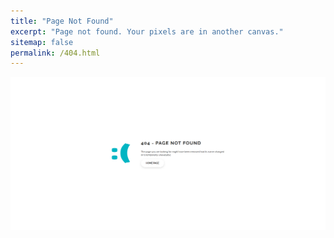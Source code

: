 ```yaml
---
title: "Page Not Found"
excerpt: "Page not found. Your pixels are in another canvas."
sitemap: false
permalink: /404.html
---
```


![](404.png)
